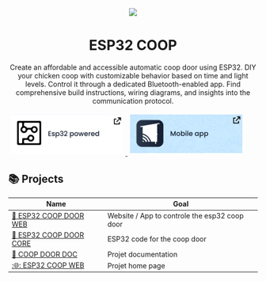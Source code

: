 



<div align="center">
<img width=200 src="https://avatars.githubusercontent.com/u/125645342?s=400&u=3b826dc69690dbe5a25e243508bfb29d9a48d8a1&v=4">

# ESP32 COOP

Create an affordable and accessible automatic coop door using ESP32. DIY your chicken coop with customizable behavior based on time and light levels. Control it through a dedicated Bluetooth-enabled app. Find comprehensive build instructions, wiring diagrams, and insights into the communication protocol.


</div>


<p style="display: inline;">
  <a href="https://github.com/ESP32-COOP/ESP32-COOP-DOOR-WEB">
     <img src="esp32.svg" style="width: 45%; padding: 5px;"> 
  </a>
  <a href="https://github.com/ESP32-COOP/ESP32-COOP-DOOR-CORE">
 <img src="mobileapp.svg" style="width: 45%; padding: 5px;"> 
  </a>
    
</p>




## :books: Projects


| Name  | Goal |
| ------------- | ------------- |
| [:iphone: ESP32 COOP DOOR WEB](https://github.com/ESP32-COOP/ESP32-COOP-DOOR-WEB)  | Website / App to controle the esp32 coop door  |
| [:electric_plug: ESP32 COOP DOOR CORE](https://github.com/ESP32-COOP/ESP32-COOP-DOOR-CORE)  | ESP32 code for the coop door   |
| [:green_book: COOP DOOR DOC](https://github.com/ESP32-COOP/ESP32-COOP-DOC)  | Projet documentation    |
| [:🌐: ESP32 COOP WEB](https://github.com/ESP32-COOP/ESP32-COOP-WEB)  | Projet home page    |

